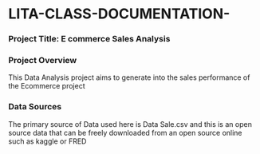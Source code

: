 # LITA-CLASS-DOCUMENTATION-

### Project Title: E commerce Sales Analysis

### Project Overview
This Data Analysis project aims to generate into the sales performance of the Ecommerce project 

### Data Sources
The primary source  of Data used here is Data Sale.csv and this is an open source data that can be freely downloaded from an open source online such as kaggle or FRED  
